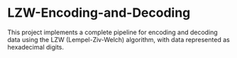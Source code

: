 # LZW-Encoding-and-Decoding
This project implements a complete pipeline for encoding and decoding data using the LZW (Lempel-Ziv-Welch) algorithm, with data represented as hexadecimal digits. 
